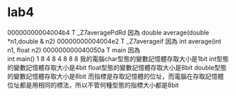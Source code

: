 # lab4
00000000004004b4 T _Z7averagePdRd
因為
      double average(double *n1,double & n2)
00000000004004e2 T _Z7averageif
因為
      int average(int n1, float n2)
000000000040050a T main
因為  
     int main()
1 8
4 8
4 8
8 8
我的電腦char型態的變數記憶體存取大小是1bit
        int型態的變數記憶體存取大小是4bit
        float型態的變數記憶體存取大小是8bit
        double型態的變數記憶體存取大小是8bit
        而指標是存取記憶體的位址，而電腦在存取記憶體位址都是用相同的標法，所以不管何種型態的指標大小都是8bit
